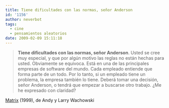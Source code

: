 ```yaml
---
title: Tiene dificultades con las normas, señor Anderson
id: '1156'
author: neverbot
tags:
  - cine
  - pensamientos aleatorios
date: 2009-02-09 15:11:18
---
```


> **Tiene dificultades con las normas, señor Anderson**. Usted se cree muy especial, y que por algún motivo las reglas no están hechas para usted. Obviamente se equivoca. Está en una de las principales empresas de software del mundo. Cada empleado entiende que forma parte de un todo. Por lo tanto, si un empleado tiene un problema, la empresa también lo tiene. Deberá tomar una decisión, señor Anderson, o tendrá que empezar a buscarse otro trabajo. ¿Me he expresado con claridad?

[Matrix](http://www.imdb.com/title/tt0133093/) (1999), de Andy y Larry Wachowski